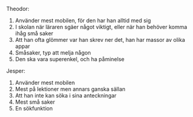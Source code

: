 Theodor: 
1. Använder mest mobilen, för den har han alltid med sig
2. I skolan när läraren sgäer något viktigt, eller när han behöver komma ihåg små saker
3. Att han ofta glömmer var han skrev ner det, han har massor av olika appar
4. Småsaker, typ att melja någon
5. Den ska vara superenkel, och ha påminelse

Jesper:
1. Använder mest mobilen
2. Mest på lektioner men annars ganska sällan
3. Att han inte kan söka i sina anteckningar
4. Mest små saker
5. En sökfunktion